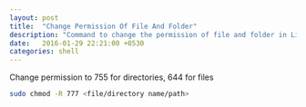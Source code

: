 ```yaml
---
layout: post
title:  "Change Permission Of File And Folder"
description: "Command to change the permission of file and folder in Linux"
date:   2016-01-29 22:21:00 +0530
categories: shell
---
```


Change permission to 755 for directories, 644 for files

```sh
sudo chmod -R 777 <file/directory name/path>
```